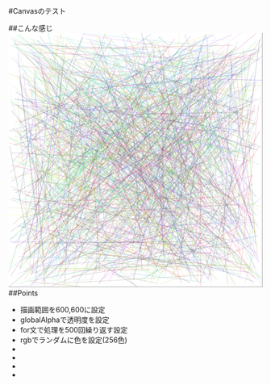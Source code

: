 #Canvasのテスト

##こんな感じ
![test](https://github.com/otonakano/canvastutorial/blob/master/images/Screen%20Shot%202015-09-06%20at%2010.40.03%20AM.png)
##Points
* 描画範囲を600,600に設定
* globalAlphaで透明度を設定
* for文で処理を500回繰り返す設定
* rgbでランダムに色を設定(256色)
*
*
*
*